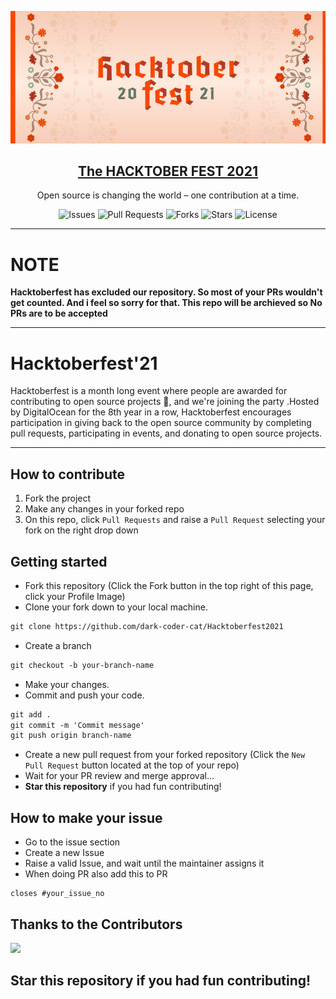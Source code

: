 ![image](./logohack.jpg)

<p align="center">
  <a href="https://hacktoberfest.digitalocean.com/">
    <h2 align="center">The <b>HACKTOBER FEST 2021</b></h2>
  </a>
</p>
<p align="center">Open source is changing the world – one contribution at a time.</p>

<div align="center">

![Issues](https://img.shields.io/github/issues/dark-coder-cat/Hacktoberfest2021)
![Pull Requests](https://img.shields.io/github/issues-pr/dark-coder-cat/Hacktoberfest2021)
![Forks](https://img.shields.io/github/forks/dark-coder-cat/Hacktoberfest2021)
![Stars](https://img.shields.io/github/stars/dark-coder-cat/Hacktoberfest2021)
![License](https://img.shields.io/github/license/dark-coder-cat/Hacktoberfest2021)

</div>

---
# NOTE

**Hacktoberfest has excluded our repository. So most of your PRs wouldn't get counted.
And i feel so sorry for that. This repo will be archieved so No PRs are to be accepted**

---

# Hacktoberfest'21

Hacktoberfest is a month long event where people are awarded for contributing to open source projects 🙌, and we're joining the party .Hosted by DigitalOcean for the 8th year in a row, Hacktoberfest encourages participation in giving back to the open source community by completing pull requests, participating in events, and donating to open source projects.

---

## How to contribute

1. Fork the project
2. Make any changes in your forked repo
3. On this repo, click `Pull Requests` and raise a `Pull Request` selecting your fork on the right drop down

## Getting started
* Fork this repository (Click the Fork button in the top right of this page, click your Profile Image)
* Clone your fork down to your local machine.

```markdown
git clone https://github.com/dark-coder-cat/Hacktoberfest2021
```

* Create a branch

```markdown
git checkout -b your-branch-name
```

* Make your changes.
* Commit and push your code.

```markdown
git add .
git commit -m 'Commit message'
git push origin branch-name
```
* Create a new pull request from your forked repository (Click the `New Pull Request` button located at the top of your repo)
* Wait for your PR review and merge approval...
* __Star this repository__ if you had fun contributing!

## How to make your issue

* Go to the issue section
* Create a new Issue
* Raise a valid Issue, and wait until the maintainer assigns it
* When doing PR also add this to PR
```
closes #your_issue_no
```

## Thanks to the Contributors

<a href="https://github.com/dark-coder-cat/Hacktoberfest2021/graphs/contributors">
  <img src="https://contrib.rocks/image?repo=dark-coder-cat/Hacktoberfest2021" />
</a>

## Star this repository if you had fun contributing!
